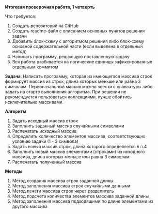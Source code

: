 **Итоговая проверочная работа, 1 четверть**

Что требуется:

1. Создать репозиторий на GitHub
2. Создать readme-файл c описанием основных пунктов решения задачи
3. Добавить блок-схему с алгоритмом решения либо блок-схему основной содержательной части (если выделена в отдельный метод)
4. Написать программу, решающую поставленную задачу
5. Вся работа разбивается на логические единицы зафиксированные отдельным коммитом

**Задача**: Написать программу, которая из имеющегося массива строк формирует массив из строк, длина которых меньше или равна 3 символам. Первоначальный массив можно ввести с клавиатуры либо задать на старте выполнения алгоритма. При решении не рекомендуется пользоваться коллекциями, лучше обойтись исключительно массивами.

**Алгоритм**
1. Задать исходный массив строк
2. Заполнить заданный массив случайными символами
3. Распечатать исходный массив
4. Определить количество элементов массива, соответствующих условию задачи (1 - 3 символа)
5. Задать новый массив строк, длина которого определяется в п.4
6. Заполнить новый массив элементами (строками) из исходного массива, длина которых меньше или равна 3 символам
7. Распечатать полученный массив

**Методы**
1. Метод создания массива строк заданной длины
2. Метод заполнения массива строк случайными данными 
3. Метод печати массива строк через разделитель
4. Метод подсчета количества элементов массива заданной длины
5. Метод заполнения массива подходящими по длине элементами из другого массива